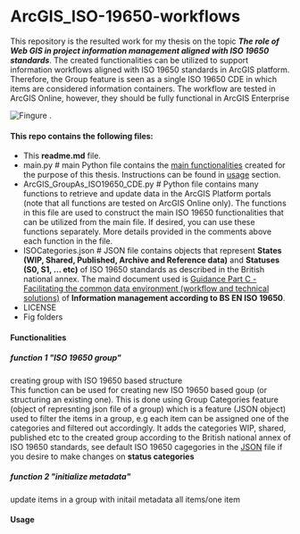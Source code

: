 # ArcGIS_ISO-19650-workflows

This repository is the resulted work for my thesis on the topic _**The role of Web GIS in project information management aligned with ISO 19650 standards**_. 
The created functionalities can be utilized to support information workflows aligned with ISO 19650 standards in ArcGIS platform.
Therefore, the Group feature is seen as a single ISO 19650 CDE in which items are considered information containers. The workflow are tested in ArcGIS Online, however, they should be fully functional in ArcGIS Enterprise 

![Fingure](https://github.com/khalhoz/ArcGIS_ISO-19650-workflows/blob/main/fig/ArcGISOnlineVsISO.png) .  

#### This repo contains the following files:
* This **readme.md** file. 
* main.py # main Python file contains the [main functionalities](#functionalities) created for the purpose of this thesis. Instructions can be found in [usage](#usage) section. 
* ArcGIS_GroupAs_ISO19650_CDE.py # Python file contains many functions to retrieve and update data in the ArcGIS Platform portals (note that all functions are tested on ArcGIS Online only). The functions in this file are used to construct the main ISO 19650 functionalities that can be utilized from the main file. If desired, you can use these functions separately. More details provided in the comments above each function in the file. 
* ISOCategories.json # JSON file contains objects that represent **States (WIP, Shared, Published, Archive and Reference data)** and **Statuses (S0, S1, ... etc)** of ISO 19650 standards as described in the British national annex. The maind document used is [Guidance Part C - Facilitating the common data environment (workflow and technical solutions)](https://ukbimframework.org/wp-content/uploads/2020/09/Guidance-Part-C_Facilitating-the-common-data-environment-workflow-and-technical-solutions_Edition-1.pdf)
 of **Information management according to BS EN ISO 19650**. 
* LICENSE 
* Fig folders 

#### Functionalities
##### function 1 "ISO 19650 group"
creating group with ISO 19650 based structure  
This function can be used for creating new ISO 19650 based goup (or structuring an existing one). This is done using Group Categories feature (object of represnting json file of a group) which is a feature (JSON object) used to filter the items in a group, e.g each item can be assigned one of the categories and filtered out accordingly. 
It adds the categories WIP, shared, published etc to the created group according to the British national annex of ISO 19650 standards, see default ISO 19650 cagegories in the [JSON](https://github.com/khalhoz/ArcGIS_ISO-19650-workflows/blob/main/ISOCategories.json) file if you desire to make changes on **status categories**
##### function 2 "initialize metadata"
update items in a group with initail metadata all items/one item

#### Usage
